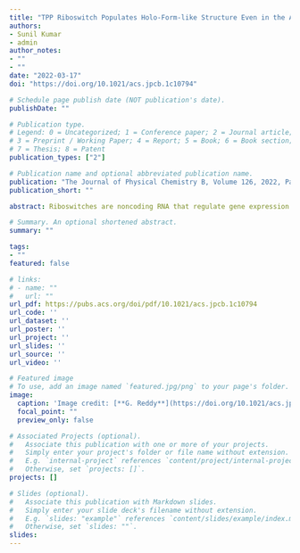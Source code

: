 ```yaml
---
title: "TPP Riboswitch Populates Holo-Form-like Structure Even in the Absence of Cognate Ligand at High Mg2+ Concentration"
authors:
- Sunil Kumar
- admin
author_notes:
- ""
- ""
date: "2022-03-17"
doi: "https://doi.org/10.1021/acs.jpcb.1c10794"

# Schedule page publish date (NOT publication's date).
publishDate: ""

# Publication type.
# Legend: 0 = Uncategorized; 1 = Conference paper; 2 = Journal article;
# 3 = Preprint / Working Paper; 4 = Report; 5 = Book; 6 = Book section;
# 7 = Thesis; 8 = Patent
publication_types: ["2"]

# Publication name and optional abbreviated publication name.
publication: "The Journal of Physical Chemistry B, Volume 126, 2022, Pages 2369-2381"
publication_short: ""

abstract: Riboswitches are noncoding RNA that regulate gene expression by folding into specific three-dimensional structures (holo-form) upon binding by their cognate ligand in the presence of Mg2+. Riboswitch functioning is also hypothesized to be under kinetic control requiring large cognate ligand concentrations. We ask the question under thermodynamic conditions, can the riboswitches populate structures similar to the holo-form only in the presence of Mg2+ and absence of cognate ligand binding. We addressed this question using thiamine pyrophosphate (TPP) riboswitch as a model system and computer simulations using a coarse-grained model for RNA. The folding free energy surface (FES) shows that with the initial increase in Mg2+ concentration ([Mg2+]), the aptamer domain (AD) of TPP riboswitch undergoes a barrierless collapse in its dimensions. On further increase in [Mg2+], intermediates separated by barriers appear on the FES, and one of the intermediates has a TPP ligand-binding competent structure. We show that site-specific binding of the Mg2+ aids in the formation of tertiary contacts. For [Mg2+] greater than physiological concentration, AD folds into a structure similar to the crystal structure of the TPP holo-form even in the absence of the TPP ligand. The folding kinetics shows that TPP AD populates an intermediate due to the misalignment of two arms present in the structure, which acts as a kinetic trap, leading to larger folding timescales. The predictions of the intermediate structures from the simulations are amenable for experimental verification.

# Summary. An optional shortened abstract.
summary: ""

tags:
- ""
featured: false

# links:
# - name: ""
#   url: ""
url_pdf: https://pubs.acs.org/doi/pdf/10.1021/acs.jpcb.1c10794
url_code: ''
url_dataset: ''
url_poster: ''
url_project: ''
url_slides: ''
url_source: ''
url_video: ''

# Featured image
# To use, add an image named `featured.jpg/png` to your page's folder. 
image:
  caption: 'Image credit: [**G. Reddy**](https://doi.org/10.1021/acs.jpcb.1c10794)'
  focal_point: ""
  preview_only: false

# Associated Projects (optional).
#   Associate this publication with one or more of your projects.
#   Simply enter your project's folder or file name without extension.
#   E.g. `internal-project` references `content/project/internal-project/index.md`.
#   Otherwise, set `projects: []`.
projects: []

# Slides (optional).
#   Associate this publication with Markdown slides.
#   Simply enter your slide deck's filename without extension.
#   E.g. `slides: "example"` references `content/slides/example/index.md`.
#   Otherwise, set `slides: ""`.
slides:
---
```

